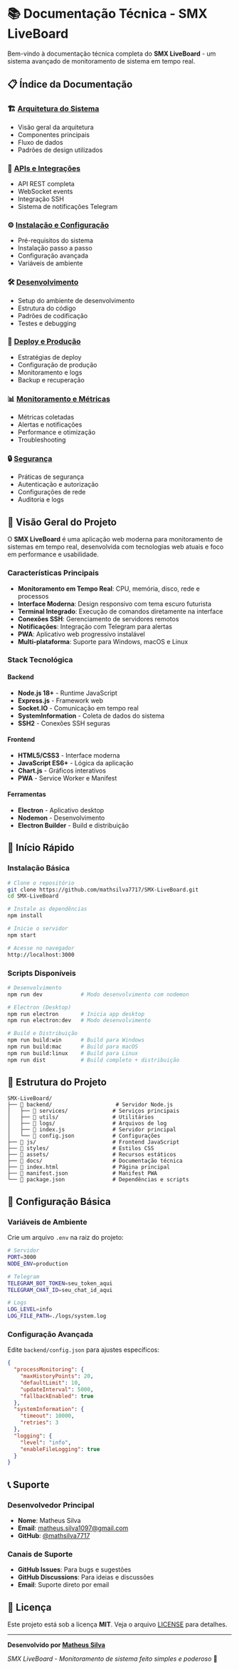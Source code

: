 # 📚 Documentação Técnica - SMX LiveBoard

Bem-vindo à documentação técnica completa do **SMX LiveBoard** - um sistema avançado de monitoramento de sistema em tempo real.

## 📋 Índice da Documentação

### 🏗️ [Arquitetura do Sistema](./architecture.md)
- Visão geral da arquitetura
- Componentes principais
- Fluxo de dados
- Padrões de design utilizados

### 🔌 [APIs e Integrações](./api-reference.md)
- API REST completa
- WebSocket events
- Integração SSH
- Sistema de notificações Telegram

### ⚙️ [Instalação e Configuração](./installation.md)
- Pré-requisitos do sistema
- Instalação passo a passo
- Configuração avançada
- Variáveis de ambiente

### 🛠️ [Desenvolvimento](./development.md)
- Setup do ambiente de desenvolvimento
- Estrutura do código
- Padrões de codificação
- Testes e debugging

### 🚀 [Deploy e Produção](./deployment.md)
- Estratégias de deploy
- Configuração de produção
- Monitoramento e logs
- Backup e recuperação

### 📊 [Monitoramento e Métricas](./monitoring.md)
- Métricas coletadas
- Alertas e notificações
- Performance e otimização
- Troubleshooting

### 🔒 [Segurança](./security.md)
- Práticas de segurança
- Autenticação e autorização
- Configurações de rede
- Auditoria e logs

## 🎯 Visão Geral do Projeto

O **SMX LiveBoard** é uma aplicação web moderna para monitoramento de sistemas em tempo real, desenvolvida com tecnologias web atuais e foco em performance e usabilidade.

### Características Principais

- **Monitoramento em Tempo Real**: CPU, memória, disco, rede e processos
- **Interface Moderna**: Design responsivo com tema escuro futurista
- **Terminal Integrado**: Execução de comandos diretamente na interface
- **Conexões SSH**: Gerenciamento de servidores remotos
- **Notificações**: Integração com Telegram para alertas
- **PWA**: Aplicativo web progressivo instalável
- **Multi-plataforma**: Suporte para Windows, macOS e Linux

### Stack Tecnológica

#### Backend
- **Node.js 18+** - Runtime JavaScript
- **Express.js** - Framework web
- **Socket.IO** - Comunicação em tempo real
- **SystemInformation** - Coleta de dados do sistema
- **SSH2** - Conexões SSH seguras

#### Frontend
- **HTML5/CSS3** - Interface moderna
- **JavaScript ES6+** - Lógica da aplicação
- **Chart.js** - Gráficos interativos
- **PWA** - Service Worker e Manifest

#### Ferramentas
- **Electron** - Aplicativo desktop
- **Nodemon** - Desenvolvimento
- **Electron Builder** - Build e distribuição

## 🚀 Início Rápido

### Instalação Básica

```bash
# Clone o repositório
git clone https://github.com/mathsilva7717/SMX-LiveBoard.git
cd SMX-LiveBoard

# Instale as dependências
npm install

# Inicie o servidor
npm start

# Acesse no navegador
http://localhost:3000
```

### Scripts Disponíveis

```bash
# Desenvolvimento
npm run dev            # Modo desenvolvimento com nodemon

# Electron (Desktop)
npm run electron       # Inicia app desktop
npm run electron:dev   # Modo desenvolvimento

# Build e Distribuição
npm run build:win      # Build para Windows
npm run build:mac      # Build para macOS
npm run build:linux    # Build para Linux
npm run dist           # Build completo + distribuição
```

## 📁 Estrutura do Projeto

```
SMX-LiveBoard/
├── 📁 backend/                    # Servidor Node.js
│   ├── 📁 services/              # Serviços principais
│   ├── 📁 utils/                 # Utilitários
│   ├── 📁 logs/                  # Arquivos de log
│   ├── 📄 index.js               # Servidor principal
│   └── 📄 config.json            # Configurações
├── 📁 js/                        # Frontend JavaScript
├── 📁 styles/                    # Estilos CSS
├── 📁 assets/                    # Recursos estáticos
├── 📁 docs/                      # Documentação técnica
├── 📄 index.html                 # Página principal
├── 📄 manifest.json              # Manifest PWA
└── 📄 package.json               # Dependências e scripts
```

## 🔧 Configuração Básica

### Variáveis de Ambiente

Crie um arquivo `.env` na raiz do projeto:

```bash
# Servidor
PORT=3000
NODE_ENV=production

# Telegram
TELEGRAM_BOT_TOKEN=seu_token_aqui
TELEGRAM_CHAT_ID=seu_chat_id_aqui

# Logs
LOG_LEVEL=info
LOG_FILE_PATH=./logs/system.log
```

### Configuração Avançada

Edite `backend/config.json` para ajustes específicos:

```json
{
  "processMonitoring": {
    "maxHistoryPoints": 20,
    "defaultLimit": 10,
    "updateInterval": 5000,
    "fallbackEnabled": true
  },
  "systemInformation": {
    "timeout": 10000,
    "retries": 3
  },
  "logging": {
    "level": "info",
    "enableFileLogging": true
  }
}
```

## 📞 Suporte

### Desenvolvedor Principal
- **Nome**: Matheus Silva
- **Email**: [matheus.silva1097@gmail.com](mailto:matheus.silva1097@gmail.com)
- **GitHub**: [@mathsilva7717](https://github.com/mathsilva7717)

### Canais de Suporte
- **GitHub Issues**: Para bugs e sugestões
- **GitHub Discussions**: Para ideias e discussões
- **Email**: Suporte direto por email

## 📄 Licença

Este projeto está sob a licença **MIT**. Veja o arquivo [LICENSE](../LICENSE) para detalhes.

---

**Desenvolvido por [Matheus Silva](https://github.com/mathsilva7717)**

*SMX LiveBoard - Monitoramento de sistema feito simples e poderoso* 🚀
